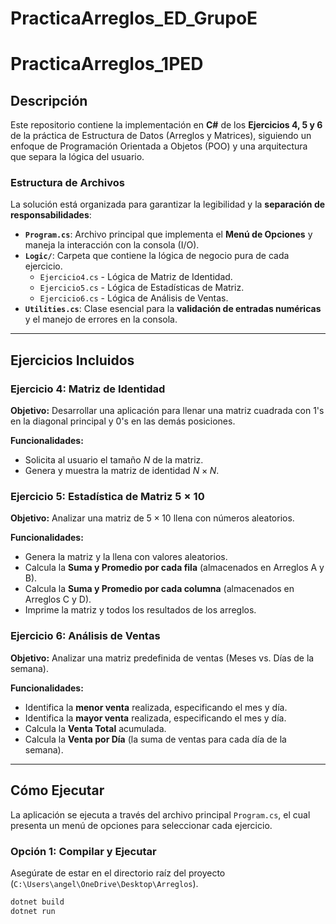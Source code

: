# PracticaArreglos_ED_GrupoE


# PracticaArreglos_1PED

## Descripción

Este repositorio contiene la implementación en **C#** de los **Ejercicios 4, 5 y 6** de la práctica de Estructura de Datos (Arreglos y Matrices), siguiendo un enfoque de Programación Orientada a Objetos (POO) y una arquitectura que separa la lógica del usuario.

### Estructura de Archivos

La solución está organizada para garantizar la legibilidad y la **separación de responsabilidades**:

* **`Program.cs`**: Archivo principal que implementa el **Menú de Opciones** y maneja la interacción con la consola (I/O).
* **`Logic/`**: Carpeta que contiene la lógica de negocio pura de cada ejercicio.
    * `Ejercicio4.cs` - Lógica de Matriz de Identidad.
    * `Ejercicio5.cs` - Lógica de Estadísticas de Matriz.
    * `Ejercicio6.cs` - Lógica de Análisis de Ventas.
* **`Utilities.cs`**: Clase esencial para la **validación de entradas numéricas** y el manejo de errores en la consola.

---

## Ejercicios Incluidos

### Ejercicio 4: Matriz de Identidad

**Objetivo:** Desarrollar una aplicación para llenar una matriz cuadrada con $1$'s en la diagonal principal y $0$'s en las demás posiciones.

**Funcionalidades:**
* Solicita al usuario el tamaño $N$ de la matriz.
* Genera y muestra la matriz de identidad $N \times N$.

### Ejercicio 5: Estadística de Matriz $5 \times 10$

**Objetivo:** Analizar una matriz de $5 \times 10$ llena con números aleatorios.

**Funcionalidades:**
* Genera la matriz y la llena con valores aleatorios.
* Calcula la **Suma y Promedio por cada fila** (almacenados en Arreglos A y B).
* Calcula la **Suma y Promedio por cada columna** (almacenados en Arreglos C y D).
* Imprime la matriz y todos los resultados de los arreglos.

### Ejercicio 6: Análisis de Ventas

**Objetivo:** Analizar una matriz predefinida de ventas (Meses vs. Días de la semana).

**Funcionalidades:**
* Identifica la **menor venta** realizada, especificando el mes y día.
* Identifica la **mayor venta** realizada, especificando el mes y día.
* Calcula la **Venta Total** acumulada.
* Calcula la **Venta por Día** (la suma de ventas para cada día de la semana).

---

## Cómo Ejecutar

La aplicación se ejecuta a través del archivo principal `Program.cs`, el cual presenta un menú de opciones para seleccionar cada ejercicio.

### Opción 1: Compilar y Ejecutar

Asegúrate de estar en el directorio raíz del proyecto (`C:\Users\angel\OneDrive\Desktop\Arreglos`).

```bash
dotnet build
dotnet run
